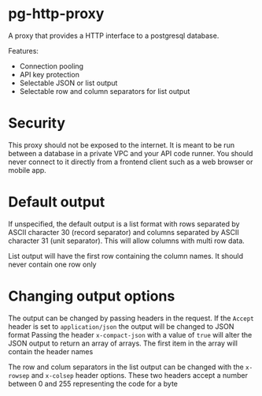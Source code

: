 # pg-http-proxy

A proxy that provides a HTTP interface to a postgresql database.

Features:

* Connection pooling
* API key protection
* Selectable JSON or list output
* Selectable row and column separators for list output


# Security

This proxy should not be exposed to the internet.  It is meant to be run between a database in a private VPC and your API code runner.  You should never connect to it directly from a frontend client such as a web browser or mobile app.


# Default output

If unspecified, the default output is a list format with rows separated by ASCII character 30 (record separator)
and columns separated by ASCII character 31 (unit separator).  This will allow columns with multi row data.

List output will have the first row containing the column names.  It should never contain one row only


# Changing output options

The output can be changed by passing headers in the request.
If the `Accept` header is set to `application/json`  the output will be changed to JSON format
Passing the header `x-compact-json` with a value of `true` will alter the JSON output to return an array of arrays.
The first item in the array will contain the header names

The row and colum separators in the list output can be changed with the `x-rowsep` and `x-colsep` header options.
These two headers accept a number between 0 and 255 representing the code for a byte
